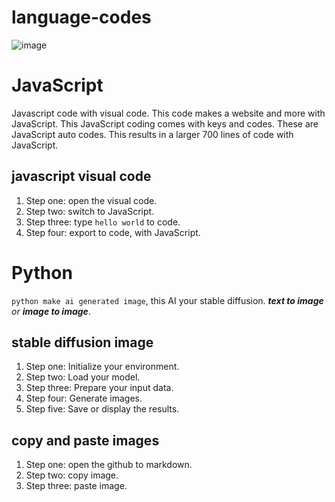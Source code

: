 # language-codes

![image](https://github.com/user-attachments/assets/59844545-1b12-45b7-a9e1-4a3c256f3e1b)

# JavaScript

Javascript code with visual code. This code makes a website and more with JavaScript. This JavaScript coding comes with keys and codes. These are JavaScript auto codes. This results in a larger 700 lines of code with JavaScript.

## javascript visual code

1. Step one: open the visual code.
2. Step two: switch to JavaScript.
3. Step three: type `hello world` to code.
4. Step four: export to code, with JavaScript.

# Python

`python make ai generated image`, this AI your stable diffusion. ***text to image** or **image to image***.

## stable diffusion image

1. Step one: Initialize your environment.
2. Step two: Load your model.
3. Step three: Prepare your input data.
4. Step four: Generate images.
5. Step five: Save or display the results.

## copy and paste images

1. Step one: open the github to markdown.
2. Step two: copy image.
3. Step three: paste image.

